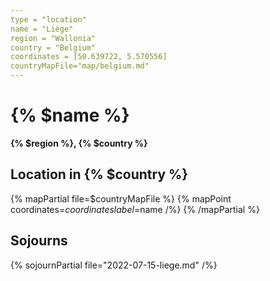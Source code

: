 ```yaml
---
type = "location"
name = "Liège"
region = "Wallonia"
country = "Belgium"
coordinates = [50.639722, 5.570556]
countryMapFile="map/belgium.md"
---
```


# {% $name %}

**{% $region %}, {% $country %}**

## Location in {% $country %}

{% mapPartial file=$countryMapFile %}
  {% mapPoint coordinates=$coordinates label=$name /%}
{% /mapPartial %}

## Sojourns

{% sojournPartial file="2022-07-15-liege.md" /%}
